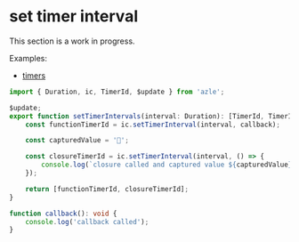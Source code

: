 # set timer interval

This section is a work in progress.

Examples:

-   [timers](https://github.com/demergent-labs/azle/tree/main/examples/timers)

```typescript
import { Duration, ic, TimerId, $update } from 'azle';

$update;
export function setTimerIntervals(interval: Duration): [TimerId, TimerId] {
    const functionTimerId = ic.setTimerInterval(interval, callback);

    const capturedValue = '🚩';

    const closureTimerId = ic.setTimerInterval(interval, () => {
        console.log(`closure called and captured value ${capturedValue}`);
    });

    return [functionTimerId, closureTimerId];
}

function callback(): void {
    console.log('callback called');
}
```
